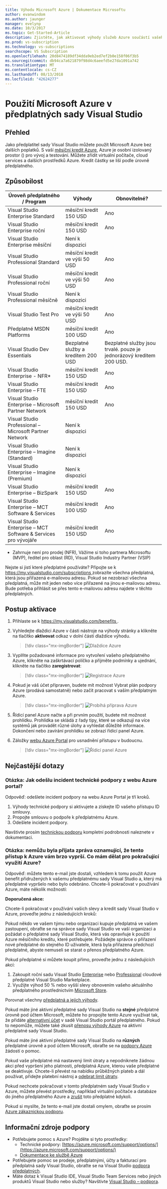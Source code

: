 ```yaml
---
title: Výhodu Microsoft Azure | Dokumentace Microsoftu
author: evanwindom
ms.author: jaunger
manager: evelynp
ms.date: 10/3/2017
ms.topic: Get-Started-Article
description: Zjistěte, jak aktivovat výhody služeb Azure součástí vašeho předplatného sady Visual Studio.
ms.prod: vs-subscription
ms.technology: vs-subscriptions
searchscope: VS Subscription
ms.openlocfilehash: 20d8474189df34dda9eb2ed7ef2b0e158f06f3b5
ms.sourcegitcommit: db94ca7a621879f98d4c6aeefd5e27da1091a742
ms.translationtype: MT
ms.contentlocale: cs-CZ
ms.lasthandoff: 08/13/2018
ms.locfileid: "42624277"
---
```

# <a name="use-microsoft-azure-in-visual-studio-subscriptions"></a>Použití Microsoft Azure v předplatných sady Visual Studio

## <a name="overview"></a>Přehled

Jako předplatitel sady Visual Studio můžete použít Microsoft Azure bez dalších poplatků.  S vaší [měsíční kredit Azure](https://azure.microsoft.com/pricing/member-offers/msdn-benefits-details/), Azure je osobní izolovaný prostor () pro vývoj a testování.  Můžete zřídit virtuální počítače, cloud services a dalších prostředků Azure.  Kredit částky se liší podle úrovně předplatného.

## <a name="eligibility"></a>Způsobilost

| Úroveň předplatného / Program                                 | Výhody                     | Obnovitelné?                                                   |
|--------------------------------------------------------------|-----------------------------|--------------------------------------------------------------|
| Visual Studio Enterprise Standard                            | měsíční kredit 150 USD         |   Ano                                                        |
| Visual Studio Enterprise roční                              | měsíční kredit 150 USD         |   Ano                                                        |
| Visual Studio Enterprise měsíční                             | Není k dispozici               |                                                              |
| Visual Studio Professional Standard                          | měsíční kredit ve výši 50 USD          |   Ano                                                        |
| Visual Studio Professional roční                            | měsíční kredit ve výši 50 USD          |   Ano                                                        |
| Visual Studio Professional měsíčně                           | Není k dispozici               |                                                              |
| Visual Studio Test Pro                                       | měsíční kredit ve výši 50 USD          |   Ano                                                        |
| Předplatné MSDN Platforms                                               | měsíční kredit 100 USD         |   Ano                                                        |
| Visual Studio Dev Essentials                                 | Bezplatné služby a kreditem 200 USD | Bezplatné služby jsou trvalé.  pouze je jednorázový kreditem 200 USD.  |
| Visual Studio Enterprise - NFR*                              | měsíční kredit 150 USD         |   Ano                                                        |
| Visual Studio Enterprise – FTE                               | měsíční kredit 150 USD         |   Ano                                                        |
| Visual Studio Enterprise – Microsoft Partner Network         | měsíční kredit 150 USD         |   Ano                                                        |
| Visual Studio Professional – Microsoft Partner Network       | Není k dispozici               |                                                              |
| Visual Studio Enterprise – Imagine (Standard)                | Není k dispozici               |                                                              |
| Visual Studio Enterprise – Imagine (Premium)                 | Není k dispozici               |                                                              |
| Visual Studio Enterprise – BizSpark                          | měsíční kredit 150 USD         |   Ano                                                        |
| Visual Studio Enterprise – MCT Software & Services           | měsíční kredit 100 USD         |   Ano                                                        |
| Visual Studio Enterprise – MCT Software & Services pro vývojáře | měsíční kredit 150 USD         |   Ano                                                        |
* Zahrnuje není pro prodej (NFR), Vážíme si toho partnera Microsoftu (MVP), ředitel pro oblast (RD), Visual Studio Industry Partner (VSIP)

Nejste si jistí které předplatné používáte?  Připojte se k [ https://my.visualstudio.com/subscriptions ](https://my.visualstudio.com/subscriptions?wt.mc_id=o~msft~docs) zobrazíte všechna předplatná, která jsou přiřazená e-mailovou adresu. Pokud se nezobrazí všechna předplatná, může mít jeden nebo více přiřazené na jinou e-mailovou adresu.  Bude potřeba přihlásit se přes tento e-mailovou adresu najdete v těchto předplatných.

## <a name="activation-steps"></a>Postup aktivace

1.  Přihlaste se k [ https://my.visualstudio.com/benefits ](https://my.visualstudio.com/benefits?wt.mc_id=o~msft~docs).

2.  Vyhledejte dlaždici Azure v části nástroje na výhody stránky a klikněte na tlačítko **aktivovat** odkaz v dolní části dlaždice výhodu.
    > [!div class="mx-imgBorder"]
    > ![Dlaždice Azure](_img\vs-azure\vs-azure-tile.png)

3.  Vyplňte požadované informace pro vytvoření vašeho předplatného Azure, klikněte na zaškrtávací políčko a přijměte podmínky a ujednání, klikněte na tlačítko **zaregistrovat**:
    > [!div class="mx-imgBorder"]
    > ![Registrace Azure](_img\vs-azure\vs-azure-sign-up-cropped.png)

4.  Pokud je váš účet připraven, budete mít možnost Vybrat plán podpory Azure (prodává samostatně) nebo začít pracovat s vaším předplatným Azure.
    > [!div class="mx-imgBorder"]
    > ![Probíhá příprava Azure](_img\vs-azure\vs-azure-getting-ready-cropped.png)

5.  Řídicí panel Azure načte a při prvním použití, budete mít možnost prohlídku.  Prohlídka se skládá z řady tipy, které se odkazují na více systémů jak provádět různé úlohy a vyhledat důležité informace.  Dokončení nebo zavírání prohlídku se zobrazí řídicí panel Azure.

6.  Záložky [webu Azure Portal](https://portal.azure.com) pro usnadnění přístupu v budoucnu.
    > [!div class="mx-imgBorder"]
    > ![Řídicí panel Azure](_img\vs-azure\vs-azure-dashboard-cropped.png)

## <a name="faq"></a>Nejčastější dotazy

### <a name="q-how-do-i-submit-a-technical-support-incident-from-within-the-azure-portal"></a>Otázka: Jak odešlu incident technické podpory z webu Azure portal?
Odpověď: odešlete incident podpory na webu Azure Portal je tří kroků.
1. Výhody technické podpory si aktivujete a získejte ID vašeho přístupu ID smlouvy.
2. Propojte smlouvu o podpoře k předplatnému Azure.
3. Odešlete incident podpory.

Navštivte prosím [technickou podporu](vs-tech-support.md) kompletní podrobnosti naleznete v dokumentaci.

### <a name="q-ive-received-a-message-stating-that-my-access-to-azure-will-end-soon--what-can-i-do-to-continue-using-azure"></a>Otázka: nemůžu byla přijata zpráva oznamující, že tento přístup k Azure vám brzo vyprší.  Co mám dělat pro pokračující využití Azure?

Odpověď: můžete tento e-mail jste dostali, vzhledem k tomu použít Azure benefit přidružených k vašemu předplatnému sady Visual Studio a, který má předplatné vypršelo nebo bylo odebráno.  Chcete-li pokračovat v používání Azure, máte několik možností:

**Doporučená akce:**

Chcete-li pokračovat v používání vašich slevy a kredit sady Visual Studio v Azure, proveďte jednu z následujících kroků:

Pokud někdo ve vašem týmu nebo organizaci kupuje předplatná ve vašem zastoupení, obraťte se na správce sady Visual Studio ve vaší organizaci a požádat o předplatné sady Visual Studio, která vás opravňuje k použití Azure měsíčního kreditu, které potřebujete.   Požádejte správce o přiřazení nové předplatné do stejného ID uživatele, která byla přiřazena předchozí předplatné, abyste nemuseli se starat o přenos předplatného Azure.


Pokud předplatné si můžete koupit přímo, proveďte jednu z následujících akcí:
1.  Zakoupit roční sadu Visual Studio [Enterprise](https://marketplace.visualstudio.com/items?itemName=ms.vs-enterprise-annual) nebo [Professional](https://marketplace.visualstudio.com/items?itemName=ms.vs-professional-annual) cloudové předplatné Visual Studio Marketplace.
2.  Využijte výhod 50 % nebo vyšší slevy obnovením vašeho aktuálního předplatného prostřednictvím [Microsoft Store](https://www.microsoft.com/en-us/search/result.aspx?q=visual+studio+subscription).

Porovnat všechny [předplatná a jejich výhody](https://visualstudio.microsoft.com/vs/pricing/).

Pokud máte jiné aktivní předplatné sady Visual Studio na **stejné** předplatné úrovně pod účtem Microsoft, můžete ho propojíte tento Azure využívat tak, že přidáte [alternativní účet](manage-vs-subscriptions.md#linking-my-subscription-to-existing-vsts-or-azure-subscriptions) v sadě Visual Studio portál předplatného. Pokud to nepomůže, můžete také zkusit [přenosu výhody Azure](/azure/billing/billing-subscription-transfer/) na aktivní předplatné sady Visual Studio.

Pokud máte jiné aktivní předplatné sady Visual Studio na **různých** předplatné úrovně a pod účtem Microsoft, obraťte se na [podpory Azure](https://portal.azure.com/#blade/Microsoft_Azure_Support/HelpAndSupportBlade) žádostí o pomoc.

Pokud vaše předplatné má nastavený limit útraty a nepodniknete žádnou akci před vypršení jeho platnosti, předplatná Azure, kterou vaše předplatné se deaktivuje. Chcete-li převést na nabídku průběžných plateb a dál používat, přidejte platební nástroj a [odebrat limit útraty](/azure/billing/billing-spending-limit/).

Pokud nechcete pokračovat v tomto předplatném sady Visual Studio v Azure, můžete převést prostředky, například virtuální počítače a databáze do jiného předplatného Azure a [zrušit](http://azure.microsoft.com/support/cancel-account/) toto předplatné kdykoli.

Pokud si myslíte, že tento e-mail jste dostali omylem, obraťte se prosím [Azure zákaznickou podporu](https://portal.azure.com/#blade/Microsoft_Azure_Support/HelpAndSupportBlade).

## <a name="support-resources"></a>Informační zdroje podpory

-  Potřebujete pomoc s Azure?  Projděte si tyto prostředky:
    - Technické podpory: [https://azure.microsoft.com/support/options/](https://azure.microsoft.com/support/options/)
    - [Dokumentace ke službě Azure](/azure/)
-  Potřebujete pomoc se prodeje, předplatnými, účty a fakturací pro předplatná sady Visual Studio, obraťte se na Visual Studio [podpora předplatných](https://visualstudio.microsoft.com/subscriptions/support/).
-  Máte dotaz k Visual Studio IDE, Visual Studio Team Services nebo jiných produktů Visual Studio nebo služby?  Navštivte [Visual Studio – podpora](https://visualstudio.microsoft.com/support/).
